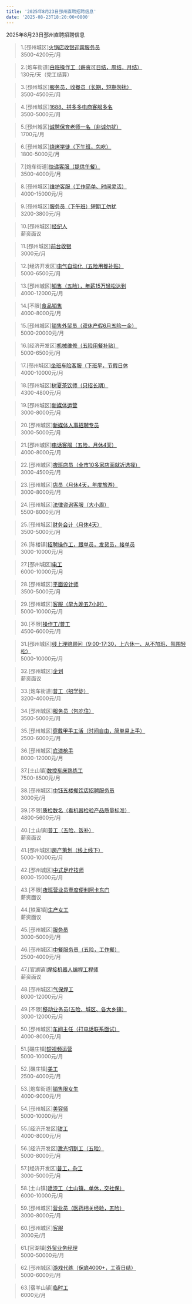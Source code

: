 ```yaml
---
title: '2025年8月23日邳州直聘招聘信息'
date: '2025-08-23T18:20:00+0800'
---
```

2025年8月23日邳州直聘招聘信息
<!--more-->
>1.[邳州城区][火锅店收银迎宾服务员](https://www.pizhouzhipin.com/job/41304)<br>
>3500-4200元/月

>2.[炮车街道][白班操作工（薪资可日结，周结，月结）](https://www.pizhouzhipin.com/job/38406)<br>
>130元/天（完工结算）

>3.[邳州城区][服务员，收餐员（长期，短期勿扰）](https://www.pizhouzhipin.com/job/18321)<br>
>3500-4500元/月

>4.[邳州城区][1688、拼多多电商客服多名](https://www.pizhouzhipin.com/job/39009)<br>
>3500-5000元/月

>5.[邳州城区][诚聘保育老师一名（非诚勿扰）](https://www.pizhouzhipin.com/job/29920)<br>
>1700元/月

>6.[邳州城区][烧烤学徒（下午班，包吃）](https://www.pizhouzhipin.com/job/30726)<br>
>1800-5000元/月

>7.[炮车街道][快递客服（提供午餐）](https://www.pizhouzhipin.com/job/30626)<br>
>3500-4000元/月

>8.[邳州城区][维护客服（工作简单、时间灵活）](https://www.pizhouzhipin.com/job/42149)<br>
>4000-15000元/月

>9.[邳州城区][服务员（下午班）短期工勿扰](https://www.pizhouzhipin.com/job/36589)<br>
>3200-3800元/月

>10.[邳州城区][经纪人](https://www.pizhouzhipin.com/job/42251)<br>
>薪资面议

>11.[邳州城区][前台收银](https://www.pizhouzhipin.com/job/32724)<br>
>3000元/月

>12.[经济开发区][电气自动化（五险用餐补贴）](https://www.pizhouzhipin.com/job/41454)<br>
>5000-6500元/月

>13.[邳州城区][销售（五险），年薪15万轻松达到](https://www.pizhouzhipin.com/job/41358)<br>
>4000-12000元/月

>14.[不限][食品销售](https://www.pizhouzhipin.com/job/24839)<br>
>4000-8000元/月

>15.[邳州城区][销售外贸员（双休产假6月五险一金）](https://www.pizhouzhipin.com/job/9737)<br>
>5000-20000元/月

>16.[经济开发区][机械维修（五险用餐补贴）](https://www.pizhouzhipin.com/job/41453)<br>
>5000-6500元/月

>17.[邳州城区][坐班车险客服（下班早，节假日休](https://www.pizhouzhipin.com/job/30881)<br>
>4000-10000元/月

>18.[邳州城区][树夏茶饮师（只招长期）](https://www.pizhouzhipin.com/job/41561)<br>
>4300-4800元/月

>19.[邳州城区][新媒体运营](https://www.pizhouzhipin.com/job/41583)<br>
>3000-8000元/月

>20.[邳州城区][新媒体人事招聘专员](https://www.pizhouzhipin.com/job/41582)<br>
>3000-5000元/月

>21.[邳州城区][电话客服（五险，月休4天）](https://www.pizhouzhipin.com/job/42085)<br>
>4000-8000元/月

>22.[邳州城区][夜班店员（全市10多家店面就近选择）](https://www.pizhouzhipin.com/job/26174)<br>
>3000-4500元/月

>23.[邳州城区][店员（月休4天，年度旅游）](https://www.pizhouzhipin.com/job/36235)<br>
>3000-8000元/月

>24.[邳州城区][法律咨询客服（大小周）](https://www.pizhouzhipin.com/job/39833)<br>
>5500-8000元/月

>25.[邳州城区][财务会计（月休4天）](https://www.pizhouzhipin.com/job/26963)<br>
>3500-5000元/月

>26.[陈楼镇][招聘操作工，跟单员，发货员，接单员](https://www.pizhouzhipin.com/job/42067)<br>
>3000-10000元/月

>27.[邳州城区][电工](https://www.pizhouzhipin.com/job/40282)<br>
>6000-10000元/月

>28.[邳州城区][平面设计师](https://www.pizhouzhipin.com/job/36396)<br>
>3500-5000元/月

>29.[邳州城区][客服（早九晚五7小时）](https://www.pizhouzhipin.com/job/39059)<br>
>5000-10000元/月

>30.[不限][操作工/普工](https://www.pizhouzhipin.com/job/2368)<br>
>4500-6000元/月

>31.[邳州城区][线上理赔顾问（9:00-17:30，上六休一、从不加班、氛围轻松）](https://www.pizhouzhipin.com/job/35088)<br>
>5000-10000元/月

>32.[邳州城区][企划](https://www.pizhouzhipin.com/job/42107)<br>
>薪资面议

>33.[炮车街道][普工（招学徒）](https://www.pizhouzhipin.com/job/38375)<br>
>3200-4000元/月

>34.[邳州城区][服务员（包吃住）](https://www.pizhouzhipin.com/job/32682)<br>
>3500-5000元/月

>35.[邳州城区][穿戴甲手工活（时间自由，简单易上手）](https://www.pizhouzhipin.com/job/41673)<br>
>2500-6000元/月

>36.[邳州城区][底漆枪手](https://www.pizhouzhipin.com/job/14666)<br>
>8000-12000元/月

>37.[土山镇][数控车床熟练工](https://www.pizhouzhipin.com/job/41368)<br>
>7500-8500元/月

>38.[邳州城区][中钰五楼餐饮店招聘服务员](https://www.pizhouzhipin.com/job/42280)<br>
>3000元/月

>39.[不限][质检数名（看机器检验产品质量标准）](https://www.pizhouzhipin.com/job/30855)<br>
>4800-5600元/月

>40.[土山镇][普工（五险，饭补）](https://www.pizhouzhipin.com/job/42244)<br>
>薪资面议

>41.[邳州城区][房产策划（线上线下）](https://www.pizhouzhipin.com/job/41711)<br>
>5000-10000元/月

>42.[邳州城区][中式足疗技师](https://www.pizhouzhipin.com/job/42281)<br>
>8000-15000元/月

>43.[不限][夜班营业员壹度便利阿卡东门](https://www.pizhouzhipin.com/job/42276)<br>
>薪资面议

>44.[铁富镇][生产女工](https://www.pizhouzhipin.com/job/42267)<br>
>薪资面议

>45.[邳州城区][服务员](https://www.pizhouzhipin.com/job/38748)<br>
>3000-5000元/月

>46.[邳州城区][中餐服务员（五险，工作餐）](https://www.pizhouzhipin.com/job/27064)<br>
>2500-4000元/月

>47.[官湖镇][焊接机器人编程工程师](https://www.pizhouzhipin.com/job/36315)<br>
>薪资面议

>48.[邳州城区][气保焊工](https://www.pizhouzhipin.com/job/15316)<br>
>8000-12000元/月

>49.[不限][移动业务员(五险，城区、各大乡镇）](https://www.pizhouzhipin.com/job/33150)<br>
>3000-12000元/月

>50.[邳州城区][车间主任（打电话联系面试）](https://www.pizhouzhipin.com/job/25100)<br>
>4000-8000元/月

>51.[碾庄镇][短视频运营](https://www.pizhouzhipin.com/job/42207)<br>
>5000-10000元/月

>52.[碾庄镇][美工](https://www.pizhouzhipin.com/job/42224)<br>
>2500-4000元/月

>53.[炮车街道][销售限女生](https://www.pizhouzhipin.com/job/42025)<br>
>4000-9000元/月

>54.[邳州城区][美容师](https://www.pizhouzhipin.com/job/42196)<br>
>5000-10000元/月

>55.[经济开发区][钳工](https://www.pizhouzhipin.com/job/42174)<br>
>4000-8000元/月

>56.[经济开发区][激光切割工（五险）](https://www.pizhouzhipin.com/job/41806)<br>
>5000-8000元/月

>57.[经济开发区][普工，杂工](https://www.pizhouzhipin.com/job/42069)<br>
>3000-5000元/月

>58.[土山镇][喷漆工（土山镇，单休，交社保）](https://www.pizhouzhipin.com/job/32658)<br>
>6000-10000元/月

>59.[邳州城区][营业员（医药相关经验，五险）](https://www.pizhouzhipin.com/job/8040)<br>
>3000-8000元/月

>60.[邳州城区][客服](https://www.pizhouzhipin.com/job/40406)<br>
>3000元/月

>61.[官湖镇][外贸业务经理](https://www.pizhouzhipin.com/job/42173)<br>
>5000-50000元/月

>62.[邳州城区][游戏代练（保底4000+，工资日结）](https://www.pizhouzhipin.com/job/41623)<br>
>5000-6000元/月

>63.[宿羊山镇][临时工](https://www.pizhouzhipin.com/job/42111)<br>
>6000元/月

